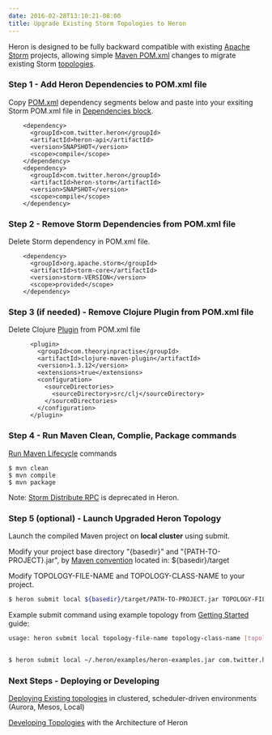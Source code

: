 ```yaml
---
date: 2016-02-28T13:10:21-08:00
title: Upgrade Existing Storm Topologies to Heron
---
```


Heron is designed to be fully backward compatible with existing [Apache Storm](http://storm.apache.org/index.html) projects, allowing simple [Maven POM.xml](https://maven.apache.org/pom.html) changes to migrate existing Storm [topologies](../concepts/topologies).

### Step 1 - Add Heron Dependencies to POM.xml file

Copy [POM.xml](https://maven.apache.org/pom.html) dependency segments below and paste into your exsiting Storm POM.xml file in [Dependencies block](https://maven.apache.org/pom.html#Dependencies).
```
    <dependency>
      <groupId>com.twitter.heron</groupId>
      <artifactId>heron-api</artifactId>
      <version>SNAPSHOT</version>
      <scope>compile</scope>
    </dependency>
    <dependency>
      <groupId>com.twitter.heron</groupId>
      <artifactId>heron-storm</artifactId>
      <version>SNAPSHOT</version>
      <scope>compile</scope>
    </dependency>
```

### Step 2 - Remove Storm Dependencies from POM.xml file
Delete Storm dependency in POM.xml file.
```
    <dependency>
      <groupId>org.apache.storm</groupId>
      <artifactId>storm-core</artifactId>
      <version>storm-VERSION</version>
      <scope>provided</scope>
    </dependency>
```

### Step 3 (if needed) - Remove Clojure Plugin from POM.xml file
Delete Clojure [Plugin](https://maven.apache.org/pom.html#Plugins) from POM.xml file
```
      <plugin>
        <groupId>com.theoryinpractise</groupId>
        <artifactId>clojure-maven-plugin</artifactId>
        <version>1.3.12</version>
        <extensions>true</extensions>
        <configuration>
          <sourceDirectories>
            <sourceDirectory>src/clj</sourceDirectory>
          </sourceDirectories>
        </configuration>
      </plugin>
```

### Step 4 - Run Maven Clean, Complie, Package commands
[Run Maven Lifecycle](https://maven.apache.org/run.html) commands
```
$ mvn clean
$ mvn compile
$ mvn package
``` 
Note: [Storm Distribute RPC](http://storm.apache.org/releases/0.10.0/Distributed-RPC.html) is deprecated in Heron.

### Step 5 (optional) - Launch Upgraded Heron Topology
Launch the compiled Maven project on **local cluster** using submit.

Modify your project base directory "{basedir}" and "{PATH-TO-PROJECT}.jar", by [Maven convention](https://maven.apache.org/guides/getting-started/) located in: ${basedir}/target

Modify TOPOLOGY-FILE-NAME and TOPOLOGY-CLASS-NAME to your project.
```bash
$ heron submit local ${basedir}/target/PATH-TO-PROJECT.jar TOPOLOGY-FILE-NAME TOPOLOGY-CLASS-NAME
```

Example submit command using example topology from [Getting Started](../getting-started) guide:

```bash
usage: heron submit local topology-file-name topology-class-name [topology-args]


$ heron submit local ~/.heron/examples/heron-examples.jar com.twitter.heron.examples.ExclamationTopology ExclamationTopology

```

### Next Steps - Deploying or Developing

[Deploying Existing topologies](../operators/deployment/README) in clustered, scheduler-driven environments (Aurora, Mesos, Local)

[Developing Topologies](../concepts/architecture) with the Architecture of Heron